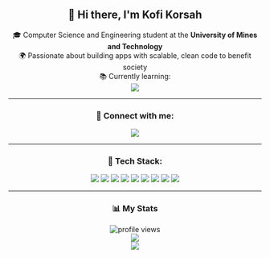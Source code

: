 <div align="center">

## 👋 Hi there, I'm Kofi Korsah

🎓 Computer Science and Engineering student at the **University of Mines and Technology**  
🌍 Passionate about building apps with scalable, clean code to benefit society  
📚 Currently learning:  
<img src="https://img.shields.io/badge/React-61DAFB?style=for-the-badge&logo=react&logoColor=white">

---

### 🔗 Connect with me:
<a href="https://twitter.com/KofiOtchere_Dev"><img src="https://img.shields.io/badge/X-black?style=for-the-badge&logo=X&logoColor=white"></a>
<!--<a href="https://linkedin.com/in/YOUR_HANDLE"><img src="https://img.shields.io/badge/LinkedIn-blue?style=for-the-badge&logo=linkedin&logoColor=white"></a> -->

---

### 🧰 Tech Stack:
<img src="https://img.shields.io/badge/HTML5-orange?style=for-the-badge&logo=html5&logoColor=white">
<img src="https://img.shields.io/badge/CSS3-blue?style=for-the-badge&logo=css&logoColor=white">
<img src="https://img.shields.io/badge/JavaScript-black?style=for-the-badge&logo=javascript&logoColor=white">
<img src="https://img.shields.io/badge/React-61DAFB?style=for-the-badge&logo=react&logoColor=white">
<img src="https://img.shields.io/badge/Vite-646CFF?style=for-the-badge&logo=vite&logoColor=white">
<img src="https://img.shields.io/badge/C++-00599C?style=for-the-badge&logo=c%2B%2B&logoColor=white">
<img src="https://img.shields.io/badge/C%23-239120?style=for-the-badge&logo=c-sharp&logoColor=white">
<img src="https://img.shields.io/badge/Java-007396?style=for-the-badge&logo=java&logoColor=white">
<img src="https://img.shields.io/badge/Godot-483D8B?style=for-the-badge&logo=godot-engine&logoColor=white">

---

### 📊 My Stats
<img src="https://komarev.com/ghpvc/?username=Kofi100" alt="profile views" />
<br>
<img src="http://github-readme-streak-stats.herokuapp.com?user=Kofi100&theme=dark&background=000000" />
<br>
<img src="https://github-readme-stats.vercel.app/api/top-langs/?username=Kofi100&layout=compact&theme=vision-friendly-dark" />

</div>

  <!-- <img src="  "> -->
    

  
<!--
**Kofi100/Kofi100** is a ✨ _special_ ✨ repository because its `README.md` (this file) appears on your GitHub profile.

Here are some ideas to get you started:

- 🔭 I’m currently working on ...
- 🌱 I’m currently learning ...
- 👯 I’m looking to collaborate on ...
- 🤔 I’m looking for help with ...
- 💬 Ask me about ...
- 📫 How to reach me: ...
- 😄 Pronouns: ...
- ⚡ Fun fact: ...
-->
